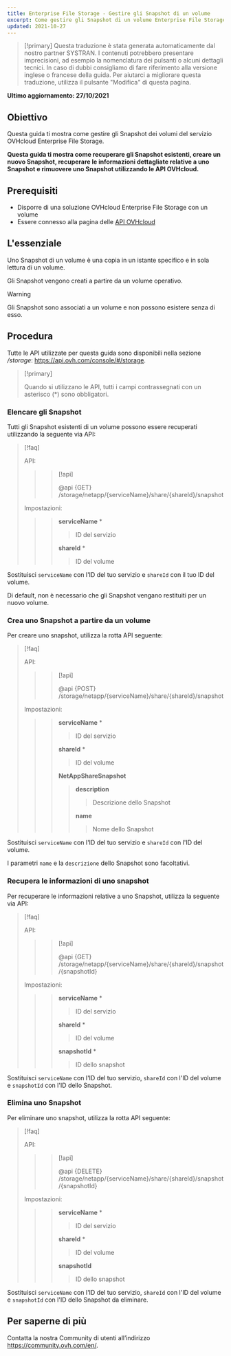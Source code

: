 ```yaml
---
title: Enterprise File Storage - Gestire gli Snapshot di un volume
excerpt: Come gestire gli Snapshot di un volume Enterprise File Storage utilizzando le API OVHcloud
updated: 2021-10-27
---
```


> [!primary]
> Questa traduzione è stata generata automaticamente dal nostro partner SYSTRAN. I contenuti potrebbero presentare imprecisioni, ad esempio la nomenclatura dei pulsanti o alcuni dettagli tecnici. In caso di dubbi consigliamo di fare riferimento alla versione inglese o francese della guida. Per aiutarci a migliorare questa traduzione, utilizza il pulsante "Modifica" di questa pagina.
>

**Ultimo aggiornamento: 27/10/2021**

## Obiettivo

Questa guida ti mostra come gestire gli Snapshot dei volumi del servizio OVHcloud Enterprise File Storage.

**Questa guida ti mostra come recuperare gli Snapshot esistenti, creare un nuovo Snapshot, recuperare le informazioni dettagliate relative a uno Snapshot e rimuovere uno Snapshot utilizzando le API OVHcloud.**

## Prerequisiti

- Disporre di una soluzione OVHcloud Enterprise File Storage con un volume
- Essere connesso alla pagina delle [API OVHcloud](https://api.ovh.com/)

## L'essenziale

Uno Snapshot di un volume è una copia in un istante specifico e in sola lettura di un volume.

Gli Snapshot vengono creati a partire da un volume operativo.

> [!warning]
>
> Gli Snapshot sono associati a un volume e non possono esistere senza di esso.
>

## Procedura

Tutte le API utilizzate per questa guida sono disponibili nella sezione */storage*: <https://api.ovh.com/console/#/storage>.

> [!primary]
>
> Quando si utilizzano le API, tutti i campi contrassegnati con un asterisco (\*) sono obbligatori.
>

### Elencare gli Snapshot

Tutti gli Snapshot esistenti di un volume possono essere recuperati utilizzando la seguente via API:

> [!faq]
>
> API:
>
>> > [!api]
>> >
>> > @api {GET} /storage/netapp/{serviceName}/share/{shareId}/snapshot
>>
>>
>
> Impostazioni:
>
>> > **serviceName** *
>> >
>> >> ID del servizio
>> >
>> > **shareId** *
>> >
>> >> ID del volume
>

Sostituisci `serviceName` con l'ID del tuo servizio e `shareId` con il tuo ID del volume.

Di default, non è necessario che gli Snapshot vengano restituiti per un nuovo volume.

### Crea uno Snapshot a partire da un volume

Per creare uno snapshot, utilizza la rotta API seguente:

> [!faq]
>
> API:
>
>> > [!api]
>> >
>> > @api {POST} /storage/netapp/{serviceName}/share/{shareId}/snapshot
>> >
>>
>
> Impostazioni:
>
>> > **serviceName** *
>> >
>> >> ID del servizio
>> >
>> > **shareId** *
>> >
>> >> ID del volume
>> >
>> > **NetAppShareSnapshot**
>> >
>> >> **description**
>> >>
>> >> > Descrizione dello Snapshot
>> >>
>> >> **name**
>> >>
>> >> > Nome dello Snapshot
>

Sostituisci `serviceName` con l'ID del tuo servizio e `shareId` con l'ID del volume.

I parametri `name` e la `descrizione` dello Snapshot sono facoltativi.

### Recupera le informazioni di uno snapshot

Per recuperare le informazioni relative a uno Snapshot, utilizza la seguente via API:

> [!faq]
>
> API:
>
>> > [!api]
>> >
>> > @api {GET} /storage/netapp/{serviceName}/share/{shareId}/snapshot/{snapshotId}
>>
>>
>
> Impostazioni:
>
>> > **serviceName** *
>> >
>> >> ID del servizio
>> >
>> > **shareId** *
>> >
>> >> ID del volume
>> >
>> > **snapshotId** *
>> >
>> >> ID dello snapshot
>

Sostituisci `serviceName` con l'ID del tuo servizio, `shareId` con l'ID del volume e `snapshotId` con l'ID dello Snapshot.

### Elimina uno Snapshot

Per eliminare uno snapshot, utilizza la rotta API seguente:

> [!faq]
>
> API:
>
>> > [!api]
>> >
>> > @api {DELETE} /storage/netapp/{serviceName}/share/{shareId}/snapshot/{snapshotId}
>>
>>
>
> Impostazioni:
>
>> > **serviceName** *
>> >
>> >> ID del servizio
>> >
>> > **shareId** *
>> >
>> >> ID del volume
>> >
>> > **snapshotId**
>> >
>> >> ID dello snapshot
>

Sostituisci `serviceName` con l'ID del tuo servizio, `shareId` con l'ID del volume e `snapshotId` con l'ID dello Snapshot da eliminare.

## Per saperne di più

Contatta la nostra Community di utenti all’indirizzo <https://community.ovh.com/en/>.
